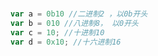 #

```javascript
var a = 0b10 //二进制2 ，以0b开头
var b = 010 //八进制8， 以0开头
var c = 10; //十进制10
var d = 0x10; //十六进制16
```